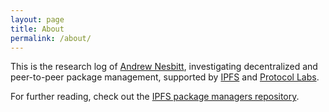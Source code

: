 ```yaml
---
layout: page
title: About
permalink: /about/
---
```


This is the research log of [Andrew Nesbitt](https://nesbitt.io), investigating decentralized and peer-to-peer package management, supported by [IPFS](https://ipfs.io/) and [Protocol Labs](https://protocol.ai/).

For further reading, check out the [IPFS package managers repository](https://github.com/ipfs/package-managers).
